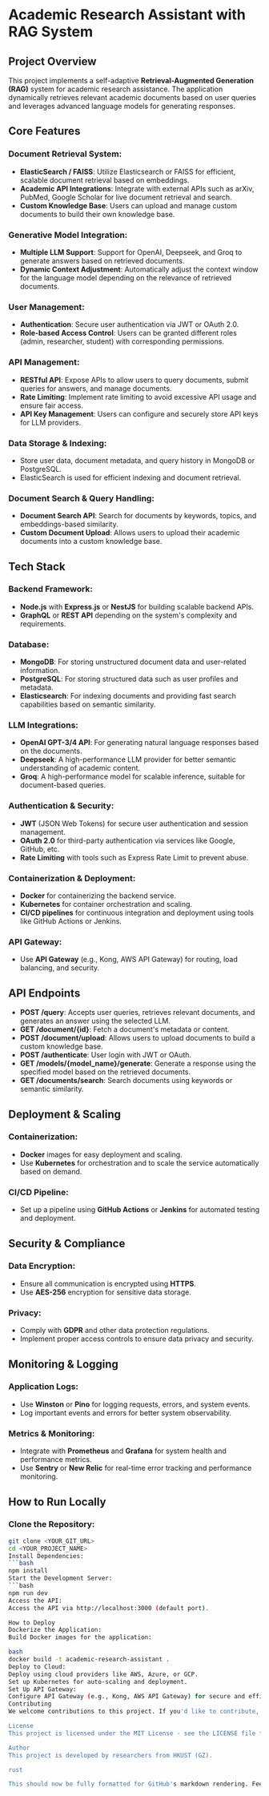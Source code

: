 # Academic Research Assistant with RAG System

## Project Overview
This project implements a self-adaptive **Retrieval-Augmented Generation (RAG)** system for academic research assistance. The application dynamically retrieves relevant academic documents based on user queries and leverages advanced language models for generating responses.

## Core Features

### Document Retrieval System:
- **ElasticSearch / FAISS**: Utilize Elasticsearch or FAISS for efficient, scalable document retrieval based on embeddings.
- **Academic API Integrations**: Integrate with external APIs such as arXiv, PubMed, Google Scholar for live document retrieval and search.
- **Custom Knowledge Base**: Users can upload and manage custom documents to build their own knowledge base.

### Generative Model Integration:
- **Multiple LLM Support**: Support for OpenAI, Deepseek, and Groq to generate answers based on retrieved documents.
- **Dynamic Context Adjustment**: Automatically adjust the context window for the language model depending on the relevance of retrieved documents.

### User Management:
- **Authentication**: Secure user authentication via JWT or OAuth 2.0.
- **Role-based Access Control**: Users can be granted different roles (admin, researcher, student) with corresponding permissions.

### API Management:
- **RESTful API**: Expose APIs to allow users to query documents, submit queries for answers, and manage documents.
- **Rate Limiting**: Implement rate limiting to avoid excessive API usage and ensure fair access.
- **API Key Management**: Users can configure and securely store API keys for LLM providers.

### Data Storage & Indexing:
- Store user data, document metadata, and query history in MongoDB or PostgreSQL.
- ElasticSearch is used for efficient indexing and document retrieval.

### Document Search & Query Handling:
- **Document Search API**: Search for documents by keywords, topics, and embeddings-based similarity.
- **Custom Document Upload**: Allows users to upload their academic documents into a custom knowledge base.

## Tech Stack

### Backend Framework:
- **Node.js** with **Express.js** or **NestJS** for building scalable backend APIs.
- **GraphQL** or **REST API** depending on the system's complexity and requirements.

### Database:
- **MongoDB**: For storing unstructured document data and user-related information.
- **PostgreSQL**: For storing structured data such as user profiles and metadata.
- **Elasticsearch**: For indexing documents and providing fast search capabilities based on semantic similarity.

### LLM Integrations:
- **OpenAI GPT-3/4 API**: For generating natural language responses based on the documents.
- **Deepseek**: A high-performance LLM provider for better semantic understanding of academic content.
- **Groq**: A high-performance model for scalable inference, suitable for document-based queries.

### Authentication & Security:
- **JWT** (JSON Web Tokens) for secure user authentication and session management.
- **OAuth 2.0** for third-party authentication via services like Google, GitHub, etc.
- **Rate Limiting** with tools such as Express Rate Limit to prevent abuse.

### Containerization & Deployment:
- **Docker** for containerizing the backend service.
- **Kubernetes** for container orchestration and scaling.
- **CI/CD pipelines** for continuous integration and deployment using tools like GitHub Actions or Jenkins.

### API Gateway:
- Use **API Gateway** (e.g., Kong, AWS API Gateway) for routing, load balancing, and security.

## API Endpoints

- **POST /query**: Accepts user queries, retrieves relevant documents, and generates an answer using the selected LLM.
- **GET /document/{id}**: Fetch a document's metadata or content.
- **POST /document/upload**: Allows users to upload documents to build a custom knowledge base.
- **POST /authenticate**: User login with JWT or OAuth.
- **GET /models/{model_name}/generate**: Generate a response using the specified model based on the retrieved documents.
- **GET /documents/search**: Search documents using keywords or semantic similarity.

## Deployment & Scaling

### Containerization:
- **Docker** images for easy deployment and scaling.
- Use **Kubernetes** for orchestration and to scale the service automatically based on demand.

### CI/CD Pipeline:
- Set up a pipeline using **GitHub Actions** or **Jenkins** for automated testing and deployment.

## Security & Compliance

### Data Encryption:
- Ensure all communication is encrypted using **HTTPS**.
- Use **AES-256** encryption for sensitive data storage.

### Privacy:
- Comply with **GDPR** and other data protection regulations.
- Implement proper access controls to ensure data privacy and security.

## Monitoring & Logging

### Application Logs:
- Use **Winston** or **Pino** for logging requests, errors, and system events.
- Log important events and errors for better system observability.

### Metrics & Monitoring:
- Integrate with **Prometheus** and **Grafana** for system health and performance metrics.
- Use **Sentry** or **New Relic** for real-time error tracking and performance monitoring.

## How to Run Locally

### Clone the Repository:
```bash
git clone <YOUR_GIT_URL>
cd <YOUR_PROJECT_NAME>
Install Dependencies:
```bash
npm install
Start the Development Server:
```bash
npm run dev
Access the API:
Access the API via http://localhost:3000 (default port).

How to Deploy
Dockerize the Application:
Build Docker images for the application:

bash
docker build -t academic-research-assistant .
Deploy to Cloud:
Deploy using cloud providers like AWS, Azure, or GCP.
Set up Kubernetes for auto-scaling and deployment.
Set Up API Gateway:
Configure API Gateway (e.g., Kong, AWS API Gateway) for secure and efficient routing.
Contributing
We welcome contributions to this project. If you'd like to contribute, please fork the repository and submit a pull request with your changes.

License
This project is licensed under the MIT License - see the LICENSE file for details.

Author
This project is developed by researchers from HKUST (GZ).

rust

This should now be fully formatted for GitHub's markdown rendering. Feel free to use it!







